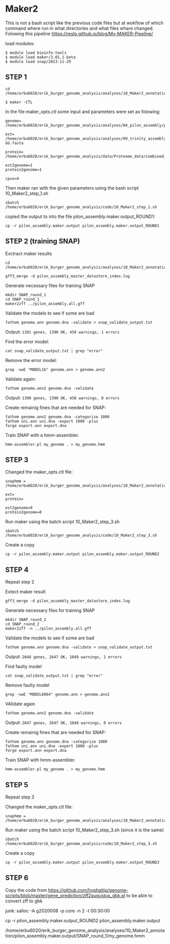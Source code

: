 # Maker2
This is not a bash script like the previous code files but at wokflow of which command where run in what directories and what files whare changed. Folowing this  pipeline https://reslp.github.io/blog/My-MAKER-Pipeline/  

load modules:  
```
$ module load bioinfo-tools
$ module load maker/3.01.1-beta
$ module load snap/2013-11-29 
```


## STEP 1  

```
cd /home/erbu6020/erik_burger_genome_analysis/analyses/10_Maker2_annotation

$ maker -CTL
```
In the file maker_opts.ctl some input and parameters were set as folowing:  
```
genome= /home/erbu6020/erik_burger_genome_analysis/analyses/04_pilon_assembly/pilon_assembly.fasta

est= /home/erbu6020/erik_burger_genome_analysis/analyses/09_trinity_assembly_SRR6040092/trinity_out_dir/Trinity-GG.fasta

protein=  /home/erbu6020/erik_burger_genome_analysis/data/Proteome_data/combined_proteome_reference.fasta

est2genome=1
protein2genome=1

cpus=4
```
Then maker ran with the given parameters using the bash script 10_Maker2_step_1.sh
```
sbatch /home/erbu6020/erik_burger_genome_analysis/code/10_Maker2_step_1.sh
```

copied the output to into the file pilon_assembly.maker.output_ROUND1: 

```
cp -r pilon_assembly.maker.output pilon_assembly.maker.output_ROUND1
```

## STEP 2 (training SNAP)

Exctract maker results

```
cd /home/erbu6020/erik_burger_genome_analysis/analyses/10_Maker2_annotation/pilon_assembly.maker.output

gff3_merge -d pilon_assembly_master_datastore_index.log
```

Generate necessary files for training SNAP
```
mkdir SNAP_round_1
cd SNAP_round_1
maker2zff ../pilon_assembly.all.gff
```

Validate the models to see if some are bad
```
fathom genome.ann genome.dna -validate > snap_validate_output.txt
```

Output: ``` 1391 genes, 1390 OK, 459 warnings, 1 errors ```

Find the error model:
```
cat snap_validate_output.txt | grep "error" 
```

Remove the error model:
```
grep -vwE "MODEL16" genome.ann > genome.ann2
```
Validate again:
```
fathom genome.ann2 genome.dna -validate
```
Output: ```1390 genes, 1390 OK, 458 warnings, 0 errors ```

Create remainig fines that are needed for SNAP: 
```
fathom genome.ann2 genome.dna -categorize 1000
fathom uni.ann uni.dna -export 1000 -plus
forge export.ann export.dna
```

Train SNAP with a hmm-assembler.  

```
hmm-assembler.pl my_genome . > my_genome.hmm
```

## STEP 3

Changed the maker_opts.ctl file:
```
snaphmm = /home/erbu6020/erik_burger_genome_analysis/analyses/10_Maker2_annotation/pilon_assembly.maker.output/SNAP_round_1/my_genome.hmm

est= 
protein=

est2genome=0
protein2genome=0
```
 

Run maker using the batch script 10_Maker2_step_3.sh

```
sbatch /home/erbu6020/erik_burger_genome_analysis/code/10_Maker2_step_3.sh
```

Create a copy
```
cp -r pilon_assembly.maker.output pilon_assembly.maker.output_ROUND2
```

## STEP 4

Repeat step 2


Extect maker result
```
gff3_merge -d pilon_assembly_master_datastore_index.log
```

Generate necessary files for training SNAP
```
mkdir SNAP_round_2
cd SNAP_round_2
maker2zff -n ../pilon_assembly.all.gff
```

Validate the models to see if some are bad
```
fathom genome.ann genome.dna -validate > snap_validate_output.txt
```
Output: ```2648 genes, 2647 OK, 1049 warnings, 1 errors```

Find faulty model
```
cat snap_validate_output.txt | grep "error" 
```

Remove faulty model
```
grep -vwE "MODEL6064" genome.ann > genome.ann2
```

VAlidate again
```
fathom genome.ann2 genome.dna -validate 
```
Output: ```2647 genes, 2647 OK, 1048 warnings, 0 errors```


Create remainig fines that are needed for SNAP: 
```
fathom genome.ann genome.dna -categorize 1000
fathom uni.ann uni.dna -export 1000 -plus 
forge export.ann export.dna
```

Train SNAP with hmm-assembler.  
```
hmm-assembler.pl my_genome . > my_genome.hmm
```

## STEP 5

Repeat step 3

Changed the maker_opts.ctl file:
```
snaphmm = /home/erbu6020/erik_burger_genome_analysis/analyses/10_Maker2_annotation/pilon_assembly.maker.output/SNAP_round_2/my_genome.hmm
```
 

Run maker using the batch script 10_Maker2_step_3.sh (since it is the same)

```
sbatch /home/erbu6020/erik_burger_genome_analysis/code/10_Maker2_step_3.sh
```

Create a copy
```
cp -r pilon_assembly.maker.output pilon_assembly.maker.output_ROUND3
```

## STEP 6 

Copy the code from https://github.com/hyphaltip/genome-scripts/blob/master/gene_prediction/zff2augustus_gbk.pl to be able to convert zff to gbk



junk:
salloc -A g2020008 -p core -n 2 -t 00:30:00


cp -r pilon_assembly.maker.output_ROUND2 pilon_assembly.maker.output

/home/erbu6020/erik_burger_genome_analysis/analyses/10_Maker2_annotation/pilon_assembly.maker.output/SNAP_round_1/my_genome.hmm